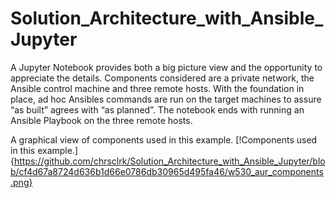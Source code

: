 # Solution_Architecture_with_Ansible_Jupyter
A Jupyter Notebook provides both a big picture view and the opportunity to appreciate the details.  Components considered are a private network, the Ansible control machine and three remote hosts.  With the foundation in place, ad hoc Ansibles commands are run on the target machines to assure “as built” agrees with “as planned”.  The notebook ends with running an Ansible Playbook on the three remote hosts.

A graphical view of components used in this example.
[!Components used in this example.]{https://github.com/chrsclrk/Solution_Architecture_with_Ansible_Jupyter/blob/cf4d67a8724d636b1d66e0786db30965d495fa46/w530_aur_components.png}
